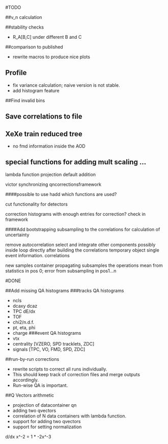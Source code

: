 
#TODO


##v_n calculation


##stability checks
* R_A[B,C] under different B and C

##comparison to published
* rewrite macros to produce nice plots

## Profile
* fix variance calculation; naive version is not stable.
* add histogram feature

##Find invalid bins

## Save correlations to file

## XeXe train reduced tree
* no fmd information inside the AOD


## special functions for adding mult scaling ...


lambda function projection default addition

victor synchronizing qncorrectionsframework

####possible to use hadd which functions are used?

cut functionality for detectors

correction histograms with enough entries for correction?
check in framework

####Add bootstrapping subsampling to the correlations for calculation of uncertainty

remove autocorrelation select and integrate other components
possibly inside loop directly after building the correlations
temporary object single event information.
correlations

new samples container propagating subsamples the operations
mean from statistics in pos 0; error from subsampling in pos1...n

#DONE

##Add missing QA histograms
###tracks QA histograms
* ncls
* dcaxy dcaz
* TPC dE/dx
* TOF
* chi2/n.d.f.
* pt, eta, phi
* charge
###event QA histograms
* vtx
* centrality [VZERO, SPD tracklets, ZDC]
* signals [TPC, VO, FMD, SPD, ZDC]

##run-by-run corrections
* rewrite scripts to correct all runs individually.
* This should keep track of correction files and merge outputs accordingly.
* Run-wise QA is important.

##Q Vectors arithmetic
* projection of datacontainer qn
* adding two qvectors
* correlation of N data containers with lambda function.
* support for adding two qvectors  
* support for setting normalization  

d/dx x^-2 = 1 * -2x^-3